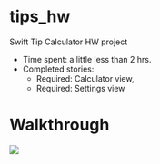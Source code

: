 # tips_hw
Swift Tip Calculator HW project
- Time spent: a little less than 2 hrs.
- Completed stories:
  - Required: Calculator view,
  - Required: Settings view

# Walkthrough
<img src="https://cloud.githubusercontent.com/assets/53492/6010722/ec6e66f0-aae9-11e4-9bd6-d0521c1014da.gif" /> 
